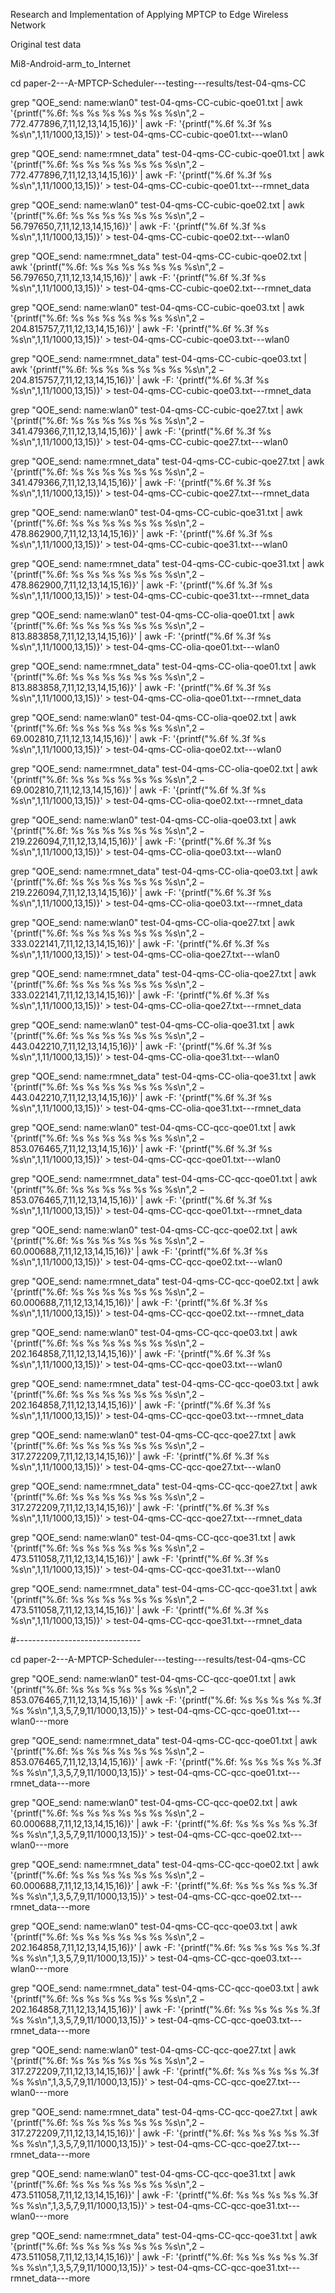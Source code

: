 Research and Implementation of Applying MPTCP to Edge Wireless Network

Original test data

Mi8-Android-arm_to_Internet

cd paper-2---A-MPTCP-Scheduler---testing---results/test-04-qms-CC


grep "QOE_send: name:wlan0" test-04-qms-CC-cubic-qoe01.txt | awk '{printf("%.6f: %s %s %s %s %s %s %s\n",$2-772.477896,$7,$11,$12,$13,$14,$15,$16)}' | awk -F: '{printf("%.6f %.3f %s %s\n",$1,$11/1000,$13,$15)}' > test-04-qms-CC-cubic-qoe01.txt---wlan0

grep "QOE_send: name:rmnet_data" test-04-qms-CC-cubic-qoe01.txt | awk '{printf("%.6f: %s %s %s %s %s %s %s\n",$2-772.477896,$7,$11,$12,$13,$14,$15,$16)}' | awk -F: '{printf("%.6f %.3f %s %s\n",$1,$11/1000,$13,$15)}' > test-04-qms-CC-cubic-qoe01.txt---rmnet_data


grep "QOE_send: name:wlan0" test-04-qms-CC-cubic-qoe02.txt | awk '{printf("%.6f: %s %s %s %s %s %s %s\n",$2-56.797650,$7,$11,$12,$13,$14,$15,$16)}' | awk -F: '{printf("%.6f %.3f %s %s\n",$1,$11/1000,$13,$15)}' > test-04-qms-CC-cubic-qoe02.txt---wlan0

grep "QOE_send: name:rmnet_data" test-04-qms-CC-cubic-qoe02.txt | awk '{printf("%.6f: %s %s %s %s %s %s %s\n",$2-56.797650,$7,$11,$12,$13,$14,$15,$16)}' | awk -F: '{printf("%.6f %.3f %s %s\n",$1,$11/1000,$13,$15)}' > test-04-qms-CC-cubic-qoe02.txt---rmnet_data


grep "QOE_send: name:wlan0" test-04-qms-CC-cubic-qoe03.txt | awk '{printf("%.6f: %s %s %s %s %s %s %s\n",$2-204.815757,$7,$11,$12,$13,$14,$15,$16)}' | awk -F: '{printf("%.6f %.3f %s %s\n",$1,$11/1000,$13,$15)}' > test-04-qms-CC-cubic-qoe03.txt---wlan0

grep "QOE_send: name:rmnet_data" test-04-qms-CC-cubic-qoe03.txt | awk '{printf("%.6f: %s %s %s %s %s %s %s\n",$2-204.815757,$7,$11,$12,$13,$14,$15,$16)}' | awk -F: '{printf("%.6f %.3f %s %s\n",$1,$11/1000,$13,$15)}' > test-04-qms-CC-cubic-qoe03.txt---rmnet_data


grep "QOE_send: name:wlan0" test-04-qms-CC-cubic-qoe27.txt | awk '{printf("%.6f: %s %s %s %s %s %s %s\n",$2-341.479366,$7,$11,$12,$13,$14,$15,$16)}' | awk -F: '{printf("%.6f %.3f %s %s\n",$1,$11/1000,$13,$15)}' > test-04-qms-CC-cubic-qoe27.txt---wlan0

grep "QOE_send: name:rmnet_data" test-04-qms-CC-cubic-qoe27.txt | awk '{printf("%.6f: %s %s %s %s %s %s %s\n",$2-341.479366,$7,$11,$12,$13,$14,$15,$16)}' | awk -F: '{printf("%.6f %.3f %s %s\n",$1,$11/1000,$13,$15)}' > test-04-qms-CC-cubic-qoe27.txt---rmnet_data


grep "QOE_send: name:wlan0" test-04-qms-CC-cubic-qoe31.txt | awk '{printf("%.6f: %s %s %s %s %s %s %s\n",$2-478.862900,$7,$11,$12,$13,$14,$15,$16)}' | awk -F: '{printf("%.6f %.3f %s %s\n",$1,$11/1000,$13,$15)}' > test-04-qms-CC-cubic-qoe31.txt---wlan0

grep "QOE_send: name:rmnet_data" test-04-qms-CC-cubic-qoe31.txt | awk '{printf("%.6f: %s %s %s %s %s %s %s\n",$2-478.862900,$7,$11,$12,$13,$14,$15,$16)}' | awk -F: '{printf("%.6f %.3f %s %s\n",$1,$11/1000,$13,$15)}' > test-04-qms-CC-cubic-qoe31.txt---rmnet_data



grep "QOE_send: name:wlan0" test-04-qms-CC-olia-qoe01.txt | awk '{printf("%.6f: %s %s %s %s %s %s %s\n",$2-813.883858,$7,$11,$12,$13,$14,$15,$16)}' | awk -F: '{printf("%.6f %.3f %s %s\n",$1,$11/1000,$13,$15)}' > test-04-qms-CC-olia-qoe01.txt---wlan0

grep "QOE_send: name:rmnet_data" test-04-qms-CC-olia-qoe01.txt | awk '{printf("%.6f: %s %s %s %s %s %s %s\n",$2-813.883858,$7,$11,$12,$13,$14,$15,$16)}' | awk -F: '{printf("%.6f %.3f %s %s\n",$1,$11/1000,$13,$15)}' > test-04-qms-CC-olia-qoe01.txt---rmnet_data


grep "QOE_send: name:wlan0" test-04-qms-CC-olia-qoe02.txt | awk '{printf("%.6f: %s %s %s %s %s %s %s\n",$2-69.002810,$7,$11,$12,$13,$14,$15,$16)}' | awk -F: '{printf("%.6f %.3f %s %s\n",$1,$11/1000,$13,$15)}' > test-04-qms-CC-olia-qoe02.txt---wlan0

grep "QOE_send: name:rmnet_data" test-04-qms-CC-olia-qoe02.txt | awk '{printf("%.6f: %s %s %s %s %s %s %s\n",$2-69.002810,$7,$11,$12,$13,$14,$15,$16)}' | awk -F: '{printf("%.6f %.3f %s %s\n",$1,$11/1000,$13,$15)}' > test-04-qms-CC-olia-qoe02.txt---rmnet_data


grep "QOE_send: name:wlan0" test-04-qms-CC-olia-qoe03.txt | awk '{printf("%.6f: %s %s %s %s %s %s %s\n",$2-219.226094,$7,$11,$12,$13,$14,$15,$16)}' | awk -F: '{printf("%.6f %.3f %s %s\n",$1,$11/1000,$13,$15)}' > test-04-qms-CC-olia-qoe03.txt---wlan0

grep "QOE_send: name:rmnet_data" test-04-qms-CC-olia-qoe03.txt | awk '{printf("%.6f: %s %s %s %s %s %s %s\n",$2-219.226094,$7,$11,$12,$13,$14,$15,$16)}' | awk -F: '{printf("%.6f %.3f %s %s\n",$1,$11/1000,$13,$15)}' > test-04-qms-CC-olia-qoe03.txt---rmnet_data


grep "QOE_send: name:wlan0" test-04-qms-CC-olia-qoe27.txt | awk '{printf("%.6f: %s %s %s %s %s %s %s\n",$2-333.022141,$7,$11,$12,$13,$14,$15,$16)}' | awk -F: '{printf("%.6f %.3f %s %s\n",$1,$11/1000,$13,$15)}' > test-04-qms-CC-olia-qoe27.txt---wlan0

grep "QOE_send: name:rmnet_data" test-04-qms-CC-olia-qoe27.txt | awk '{printf("%.6f: %s %s %s %s %s %s %s\n",$2-333.022141,$7,$11,$12,$13,$14,$15,$16)}' | awk -F: '{printf("%.6f %.3f %s %s\n",$1,$11/1000,$13,$15)}' > test-04-qms-CC-olia-qoe27.txt---rmnet_data


grep "QOE_send: name:wlan0" test-04-qms-CC-olia-qoe31.txt | awk '{printf("%.6f: %s %s %s %s %s %s %s\n",$2-443.042210,$7,$11,$12,$13,$14,$15,$16)}' | awk -F: '{printf("%.6f %.3f %s %s\n",$1,$11/1000,$13,$15)}' > test-04-qms-CC-olia-qoe31.txt---wlan0

grep "QOE_send: name:rmnet_data" test-04-qms-CC-olia-qoe31.txt | awk '{printf("%.6f: %s %s %s %s %s %s %s\n",$2-443.042210,$7,$11,$12,$13,$14,$15,$16)}' | awk -F: '{printf("%.6f %.3f %s %s\n",$1,$11/1000,$13,$15)}' > test-04-qms-CC-olia-qoe31.txt---rmnet_data



grep "QOE_send: name:wlan0" test-04-qms-CC-qcc-qoe01.txt | awk '{printf("%.6f: %s %s %s %s %s %s %s\n",$2-853.076465,$7,$11,$12,$13,$14,$15,$16)}' | awk -F: '{printf("%.6f %.3f %s %s\n",$1,$11/1000,$13,$15)}' > test-04-qms-CC-qcc-qoe01.txt---wlan0

grep "QOE_send: name:rmnet_data" test-04-qms-CC-qcc-qoe01.txt | awk '{printf("%.6f: %s %s %s %s %s %s %s\n",$2-853.076465,$7,$11,$12,$13,$14,$15,$16)}' | awk -F: '{printf("%.6f %.3f %s %s\n",$1,$11/1000,$13,$15)}' > test-04-qms-CC-qcc-qoe01.txt---rmnet_data


grep "QOE_send: name:wlan0" test-04-qms-CC-qcc-qoe02.txt | awk '{printf("%.6f: %s %s %s %s %s %s %s\n",$2-60.000688,$7,$11,$12,$13,$14,$15,$16)}' | awk -F: '{printf("%.6f %.3f %s %s\n",$1,$11/1000,$13,$15)}' > test-04-qms-CC-qcc-qoe02.txt---wlan0

grep "QOE_send: name:rmnet_data" test-04-qms-CC-qcc-qoe02.txt | awk '{printf("%.6f: %s %s %s %s %s %s %s\n",$2-60.000688,$7,$11,$12,$13,$14,$15,$16)}' | awk -F: '{printf("%.6f %.3f %s %s\n",$1,$11/1000,$13,$15)}' > test-04-qms-CC-qcc-qoe02.txt---rmnet_data


grep "QOE_send: name:wlan0" test-04-qms-CC-qcc-qoe03.txt | awk '{printf("%.6f: %s %s %s %s %s %s %s\n",$2-202.164858,$7,$11,$12,$13,$14,$15,$16)}' | awk -F: '{printf("%.6f %.3f %s %s\n",$1,$11/1000,$13,$15)}' > test-04-qms-CC-qcc-qoe03.txt---wlan0

grep "QOE_send: name:rmnet_data" test-04-qms-CC-qcc-qoe03.txt | awk '{printf("%.6f: %s %s %s %s %s %s %s\n",$2-202.164858,$7,$11,$12,$13,$14,$15,$16)}' | awk -F: '{printf("%.6f %.3f %s %s\n",$1,$11/1000,$13,$15)}' > test-04-qms-CC-qcc-qoe03.txt---rmnet_data


grep "QOE_send: name:wlan0" test-04-qms-CC-qcc-qoe27.txt | awk '{printf("%.6f: %s %s %s %s %s %s %s\n",$2-317.272209,$7,$11,$12,$13,$14,$15,$16)}' | awk -F: '{printf("%.6f %.3f %s %s\n",$1,$11/1000,$13,$15)}' > test-04-qms-CC-qcc-qoe27.txt---wlan0

grep "QOE_send: name:rmnet_data" test-04-qms-CC-qcc-qoe27.txt | awk '{printf("%.6f: %s %s %s %s %s %s %s\n",$2-317.272209,$7,$11,$12,$13,$14,$15,$16)}' | awk -F: '{printf("%.6f %.3f %s %s\n",$1,$11/1000,$13,$15)}' > test-04-qms-CC-qcc-qoe27.txt---rmnet_data


grep "QOE_send: name:wlan0" test-04-qms-CC-qcc-qoe31.txt | awk '{printf("%.6f: %s %s %s %s %s %s %s\n",$2-473.511058,$7,$11,$12,$13,$14,$15,$16)}' | awk -F: '{printf("%.6f %.3f %s %s\n",$1,$11/1000,$13,$15)}' > test-04-qms-CC-qcc-qoe31.txt---wlan0

grep "QOE_send: name:rmnet_data" test-04-qms-CC-qcc-qoe31.txt | awk '{printf("%.6f: %s %s %s %s %s %s %s\n",$2-473.511058,$7,$11,$12,$13,$14,$15,$16)}' | awk -F: '{printf("%.6f %.3f %s %s\n",$1,$11/1000,$13,$15)}' > test-04-qms-CC-qcc-qoe31.txt---rmnet_data


#-------------------------------

cd paper-2---A-MPTCP-Scheduler---testing---results/test-04-qms-CC


grep "QOE_send: name:wlan0" test-04-qms-CC-qcc-qoe01.txt | awk '{printf("%.6f: %s %s %s %s %s %s %s\n",$2-853.076465,$7,$11,$12,$13,$14,$15,$16)}' | awk -F: '{printf("%.6f: %s %s %s %s %.3f %s %s\n",$1,$3,$5,$7,$9,$11/1000,$13,$15)}' > test-04-qms-CC-qcc-qoe01.txt---wlan0---more

grep "QOE_send: name:rmnet_data" test-04-qms-CC-qcc-qoe01.txt | awk '{printf("%.6f: %s %s %s %s %s %s %s\n",$2-853.076465,$7,$11,$12,$13,$14,$15,$16)}' | awk -F: '{printf("%.6f: %s %s %s %s %.3f %s %s\n",$1,$3,$5,$7,$9,$11/1000,$13,$15)}' > test-04-qms-CC-qcc-qoe01.txt---rmnet_data---more


grep "QOE_send: name:wlan0" test-04-qms-CC-qcc-qoe02.txt | awk '{printf("%.6f: %s %s %s %s %s %s %s\n",$2-60.000688,$7,$11,$12,$13,$14,$15,$16)}' | awk -F: '{printf("%.6f: %s %s %s %s %.3f %s %s\n",$1,$3,$5,$7,$9,$11/1000,$13,$15)}' > test-04-qms-CC-qcc-qoe02.txt---wlan0---more

grep "QOE_send: name:rmnet_data" test-04-qms-CC-qcc-qoe02.txt | awk '{printf("%.6f: %s %s %s %s %s %s %s\n",$2-60.000688,$7,$11,$12,$13,$14,$15,$16)}' | awk -F: '{printf("%.6f: %s %s %s %s %.3f %s %s\n",$1,$3,$5,$7,$9,$11/1000,$13,$15)}' > test-04-qms-CC-qcc-qoe02.txt---rmnet_data---more


grep "QOE_send: name:wlan0" test-04-qms-CC-qcc-qoe03.txt | awk '{printf("%.6f: %s %s %s %s %s %s %s\n",$2-202.164858,$7,$11,$12,$13,$14,$15,$16)}' | awk -F: '{printf("%.6f: %s %s %s %s %.3f %s %s\n",$1,$3,$5,$7,$9,$11/1000,$13,$15)}' > test-04-qms-CC-qcc-qoe03.txt---wlan0---more

grep "QOE_send: name:rmnet_data" test-04-qms-CC-qcc-qoe03.txt | awk '{printf("%.6f: %s %s %s %s %s %s %s\n",$2-202.164858,$7,$11,$12,$13,$14,$15,$16)}' | awk -F: '{printf("%.6f: %s %s %s %s %.3f %s %s\n",$1,$3,$5,$7,$9,$11/1000,$13,$15)}' > test-04-qms-CC-qcc-qoe03.txt---rmnet_data---more


grep "QOE_send: name:wlan0" test-04-qms-CC-qcc-qoe27.txt | awk '{printf("%.6f: %s %s %s %s %s %s %s\n",$2-317.272209,$7,$11,$12,$13,$14,$15,$16)}' | awk -F: '{printf("%.6f: %s %s %s %s %.3f %s %s\n",$1,$3,$5,$7,$9,$11/1000,$13,$15)}' > test-04-qms-CC-qcc-qoe27.txt---wlan0---more

grep "QOE_send: name:rmnet_data" test-04-qms-CC-qcc-qoe27.txt | awk '{printf("%.6f: %s %s %s %s %s %s %s\n",$2-317.272209,$7,$11,$12,$13,$14,$15,$16)}' | awk -F: '{printf("%.6f: %s %s %s %s %.3f %s %s\n",$1,$3,$5,$7,$9,$11/1000,$13,$15)}' > test-04-qms-CC-qcc-qoe27.txt---rmnet_data---more


grep "QOE_send: name:wlan0" test-04-qms-CC-qcc-qoe31.txt | awk '{printf("%.6f: %s %s %s %s %s %s %s\n",$2-473.511058,$7,$11,$12,$13,$14,$15,$16)}' | awk -F: '{printf("%.6f: %s %s %s %s %.3f %s %s\n",$1,$3,$5,$7,$9,$11/1000,$13,$15)}' > test-04-qms-CC-qcc-qoe31.txt---wlan0---more

grep "QOE_send: name:rmnet_data" test-04-qms-CC-qcc-qoe31.txt | awk '{printf("%.6f: %s %s %s %s %s %s %s\n",$2-473.511058,$7,$11,$12,$13,$14,$15,$16)}' | awk -F: '{printf("%.6f: %s %s %s %s %.3f %s %s\n",$1,$3,$5,$7,$9,$11/1000,$13,$15)}' > test-04-qms-CC-qcc-qoe31.txt---rmnet_data---more


